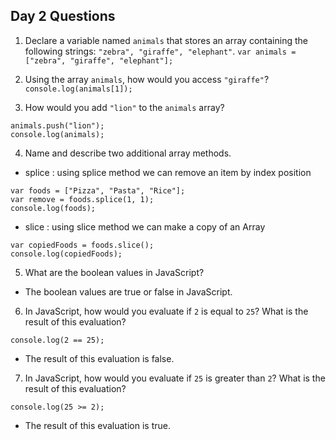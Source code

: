 ## Day 2 Questions

1. Declare a variable named `animals` that stores an array containing the following strings: `"zebra", "giraffe", "elephant"`.
`var animals = ["zebra", "giraffe", "elephant"];`

2. Using the array `animals`, how would you access `"giraffe"`?
`console.log(animals[1]);`

3. How would you add `"lion"` to the `animals` array?
```
animals.push("lion");
console.log(animals);
```

4. Name and describe two additional array methods.
- splice : using splice method we can remove an item by index position
```
var foods = ["Pizza", "Pasta", "Rice"];
var remove = foods.splice(1, 1);
console.log(foods);
```
- slice : using slice method we can make a copy of an Array
```
var copiedFoods = foods.slice();
console.log(copiedFoods);
```

5. What are the boolean values in JavaScript?
- The boolean values are true or false in JavaScript.

6. In JavaScript, how would you evaluate if `2` is equal to `25`? What is the result of this evaluation?
```
console.log(2 == 25);
```
- The result of this evaluation is false.

7. In JavaScript, how would you evaluate if `25` is greater than `2`? What is the result of this evaluation?
```
console.log(25 >= 2);
```
- The result of this evaluation is true.
